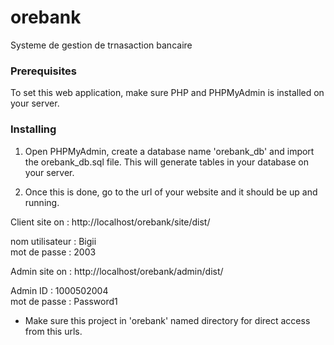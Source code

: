 # orebank
 Systeme de gestion de trnasaction bancaire
 
### Prerequisites

To set this web application, make sure PHP and PHPMyAdmin is installed on your server.

### Installing

1. Open PHPMyAdmin, create a database name 'orebank_db' and import the orebank_db.sql file. This will generate tables in your database on your server.

2. Once this is done, go to the url of your website and it should be up and running.

Client site on : http://localhost/orebank/site/dist/

nom utilisateur : Bigii
<br>
mot de passe : 2003


Admin site on : http://localhost/orebank/admin/dist/

Admin ID : 1000502004
<br>
mot de passe : Password1


- Make sure this project in 'orebank' named directory for direct access from this urls.
